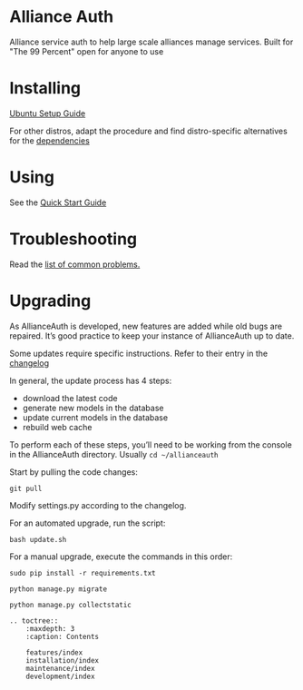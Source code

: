 
# Alliance Auth

Alliance service auth to help large scale alliances manage services. Built for "The 99 Percent" open for anyone to use

# Installing

[Ubuntu Setup Guide](installation/auth/ubuntu.md)

For other distros, adapt the procedure and find distro-specific alternatives for the [dependencies](installation/auth/dependencies.md)

# Using

See the [Quick Start Guide](installation/auth/quickstart.md)

# Troubleshooting

Read the [list of common problems.](maintenance/troubleshooting.md)

# Upgrading

As AllianceAuth is developed, new features are added while old bugs are repaired. It’s good practice to keep your instance of AllianceAuth up to date.

Some updates require specific instructions. Refer to their entry in the [changelog](maintenance/changelog.md)

In general, the update process has 4 steps:
 - download the latest code
 - generate new models in the database
 - update current models in the database
 - rebuild web cache

To perform each of these steps, you’ll need to be working from the console in the AllianceAuth directory. Usually `cd ~/allianceauth`

Start by pulling the code changes:

    git pull

Modify settings.py according to the changelog.

For an automated upgrade, run the script:

    bash update.sh

For a manual upgrade, execute the commands in this order:

    sudo pip install -r requirements.txt

    python manage.py migrate

    python manage.py collectstatic


```eval_rst
.. toctree::
    :maxdepth: 3
    :caption: Contents

    features/index
    installation/index
    maintenance/index
    development/index
```
